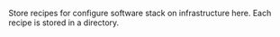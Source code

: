 Store recipes for configure software stack on infrastructure here. Each recipe is stored in a directory.
